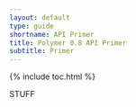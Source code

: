 ```yaml
---
layout: default
type: guide
shortname: API Primer
title: Polymer 0.8 API Primer
subtitle: Primer
---
```


{% include toc.html %}

STUFF
